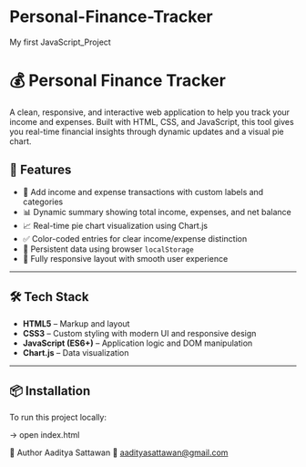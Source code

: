 # Personal-Finance-Tracker
My first JavaScript_Project

# 💰 Personal Finance Tracker

A clean, responsive, and interactive web application to help you track your income and expenses. Built with HTML, CSS, and JavaScript, this tool gives you real-time financial insights through dynamic updates and a visual pie chart.

## 🚀 Features

- 📌 Add income and expense transactions with custom labels and categories
- 📊 Dynamic summary showing total income, expenses, and net balance
- 📈 Real-time pie chart visualization using Chart.js
- ✅ Color-coded entries for clear income/expense distinction
- 🔁 Persistent data using browser `localStorage`
- 📱 Fully responsive layout with smooth user experience

---

## 🛠️ Tech Stack

- **HTML5** – Markup and layout
- **CSS3** – Custom styling with modern UI and responsive design
- **JavaScript (ES6+)** – Application logic and DOM manipulation
- **Chart.js** – Data visualization

---

## 📦 Installation

To run this project locally:

-> open index.html

🙋 Author
Aaditya Sattawan
📧 aadityasattawan@gmail.com

